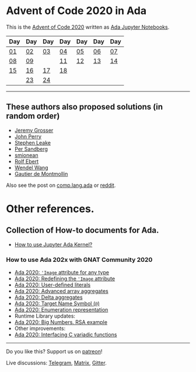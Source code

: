 # Advent of Code 2020 in Ada

This is the [Advent of Code 2020](https://adventofcode.com/2020) written as
[Ada Jupyter Notebooks](https://github.com/reznikmm/jupyter).

|Day |Day |Day |Day |Day |Day |Day |
|----|----|----|----|----|----|----|
|[01]|[02]|[03]|[04]|[05]|[06]|[07]|
|[08]|[09]|    |[11]|[12]|[13]|[14]|
|[15]|[16]|[17]|[18]|    |    |    |
|    |[23]|[24]|    |    |    |    |

[01]: https://github.com/reznikmm/ada-howto/blob/advent-2020/md/01/01.md "01"
[02]: https://github.com/reznikmm/ada-howto/blob/advent-2020/md/02/02.md "02"
[03]: https://github.com/reznikmm/ada-howto/blob/advent-2020/md/03/03.md "03"
[04]: https://github.com/reznikmm/ada-howto/blob/advent-2020/md/04/04.md "04"
[05]: https://github.com/reznikmm/ada-howto/blob/advent-2020/md/05/05.md "05"
[06]: https://github.com/reznikmm/ada-howto/blob/advent-2020/md/06/06.md "06"
[07]: https://github.com/reznikmm/ada-howto/blob/advent-2020/md/07/07.md "07"
[08]: https://github.com/reznikmm/ada-howto/blob/advent-2020/md/08/08.md "08"
[09]: https://github.com/reznikmm/ada-howto/blob/advent-2020/md/09/09.md "09"
[11]: https://github.com/reznikmm/ada-howto/blob/advent-2020/md/11/11.md "11"
[12]: https://github.com/reznikmm/ada-howto/blob/advent-2020/md/12/12.md "12"
[13]: https://github.com/reznikmm/ada-howto/blob/advent-2020/md/13/13.md "13"
[14]: https://github.com/reznikmm/ada-howto/blob/advent-2020/md/14/14.md "14"
[15]: https://github.com/reznikmm/ada-howto/blob/advent-2020/md/15/15.md "15"
[16]: https://github.com/reznikmm/ada-howto/blob/advent-2020/md/16/16.md "16"
[17]: https://github.com/reznikmm/ada-howto/blob/advent-2020/md/17/17.md "17"
[18]: https://github.com/reznikmm/ada-howto/blob/advent-2020/md/18/18.md "18"
[23]: https://github.com/reznikmm/ada-howto/blob/advent-2020/md/23/23.md "23"
[24]: https://github.com/reznikmm/ada-howto/blob/advent-2020/md/24/24.md "24"

----

## These authors also proposed solutions (in random order)

* [Jeremy Grosser](https://github.com/JeremyGrosser/advent)
* [John Perry](https://github.com/johnperry-math/AoC2020)
* [Stephen Leake](https://github.com/stephe-ada-guru/Advent_of_Code)
* [Per Sandberg](https://github.com/persan/advent-of-code-2020)
* [smionean](https://github.com/smionean/AdventOfCode)
* [Rolf Ebert](https://github.com/RREE/AOC_2020)
* [Wendel Wang](https://gitlab.com/MarcusE1W/prog/-/tree/master/ada/aoc)
* [Gautier de Montmollin](https://github.com/zertovitch/hac/tree/master/exm/aoc/2020)

Also see the post on [comp.lang.ada](https://groups.google.com/g/comp.lang.ada/c/LHJrWYnjtl8/m/OmB25MCABQAJ) or
[reddit](https://www.reddit.com/r/ada/comments/k4fn9w/anyone_else_participating_in_advent_of_code/).


# Other references.
## Collection of How-to documents for Ada.

* [How to use Jupyter Ada Kernel?](https://github.com/reznikmm/ada-howto/blob/master/md/Hello_Ada.md)

### How to use Ada 202x with GNAT Community 2020
 * [Ada 2020: `'Image` attribute for any type](https://github.com/reznikmm/ada-howto/blob/ce-2020/md/image-for-any-type.md)
 * [Ada 2020: Redefining the `'Image` attribute](https://github.com/reznikmm/ada-howto/blob/ce-2020/md/image-redefine.md)
 * [Ada 2020: User-defined literals](https://github.com/reznikmm/ada-howto/blob/ce-2020/md/user-defined-literals.md)
 * [Ada 2020: Advanced array aggregates](https://github.com/reznikmm/ada-howto/blob/ce-2020/md/array-aggregates.md)
 * [Ada 2020: Delta aggregates](https://github.com/reznikmm/ada-howto/blob/ce-2020/md/delta-aggregate.md)
 * [Ada 2020: Target Name Symbol (`@`)](https://github.com/reznikmm/ada-howto/blob/ce-2020/md/assignment-target.md)
 * [Ada 2020: Enumeration representation](https://github.com/reznikmm/ada-howto/blob/ce-2020/md/enum-val.md)
 * Runtime Library updates:
 * [Ada 2020: Big Numbers. RSA example](https://github.com/reznikmm/ada-howto/blob/ce-2020/md/big-numbers.md)
 * Other improvements:
 * [Ada 2020: Interfacing C variadic functions](https://github.com/reznikmm/ada-howto/blob/ce-2020/md/importing-variadic-functions.md)

----

Do you like this? Support us on [patreon](https://www.patreon.com/ada_ru)!

Live discussions: [Telegram](https://t.me/ada_lang), [Matrix](https://matrix.to/#/#ada-lang:matrix.org),
[Gitter](https://gitter.im/ada-lang/Lobby).
